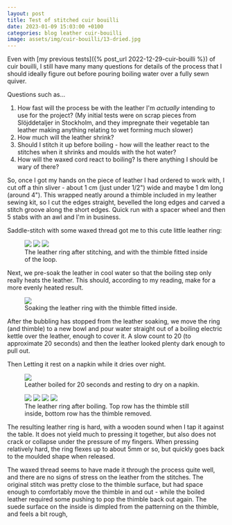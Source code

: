 ```yaml
---
layout: post
title: Test of stitched cuir bouilli
date: 2023-01-09 15:03:00 +0100
categories: blog leather cuir-bouilli
image: assets/img/cuir-bouilli/13-dried.jpg
---
```


Even with [my previous tests]({% post_url 2022-12-29-cuir-bouilli %}) of cuir bouilli, I still have many many questions for details of the process that I should ideally figure out before pouring boiling water over a fully sewn quiver.

Questions such as...

1. How fast will the process be with the leather I'm _actually_ intending to use for the project? (My initial tests were on scrap pieces from Slöjddetaljer in Stockholm, and they impregnate their vegetable tan leather making anything relating to wet forming much slower)
2. How much will the leather shrink?
3. Should I stitch it up before boiling - how will the leather react to the stitches when it shrinks and moulds with the hot water?
4. How will the waxed cord react to boiling? Is there anything I should be wary of there?

So, once I got my hands on the piece of leather I had ordered to work with, I cut off a thin sliver - about 1 cm (just under 1/2") wide and maybe 1 dm long (around 4"). This wrapped neatly around a thimble included in my leather sewing kit, so I cut the edges straight, bevelled the long edges and carved a stitch groove along the short edges. Quick run with a spacer wheel and then 5 stabs with an awl and I'm in business.

Saddle-stitch with some waxed thread got me to this cute little leather ring:

<figure class="figure">
<div class="d-flex justify-content-around">
<img src="{{ '/assets/img/cuir-bouilli/05-sewn.jpg' | absolute_url }}" class="figure-img img-fluid rounded w-25" />
<img src="{{ '/assets/img/cuir-bouilli/06-sewn.jpg' | absolute_url }}" class="figure-img img-fluid rounded w-25" />
<img src="{{ '/assets/img/cuir-bouilli/07-sewn.jpg' | absolute_url }}" class="figure-img img-fluid rounded w-25" />
</div>
<figcaption class="figure-caption">
The leather ring after stitching, and with the thimble fitted inside of the loop.
</figcaption>
</figure>

Next, we pre-soak the leather in cool water so that the boiling step only really heats the leather. This should, according to my reading, make for a more evenly heated result.

<figure class="figure">
<img src="{{ '/assets/img/cuir-bouilli/08-soaked.jpg' | absolute_url }}" class="figure-img img-fluid rounded w-75" />
<figcaption class="figure-caption">
Soaking the leather ring with the thimble fitted inside.
</figcaption>
</figure>

After the bubbling has stopped from the leather soaking, we move the ring (and thimble) to a new bowl and pour water straight out of a boiling electric kettle over the leather, enough to cover it. A slow count to 20 (to approximate 20 seconds) and then the leather looked plenty dark enough to pull out.

Then Letting it rest on a napkin while it dries over night.

<figure class="figure">
<img src="{{ '/assets/img/cuir-bouilli/09-boiled.jpg' | absolute_url }}" class="figure-img img-fluid rounded w-75" />
<figcaption class="figure-caption">
Leather boiled for 20 seconds and resting to dry on a napkin.
</figcaption>
</figure>





<figure class="figure">
<div class="d-flex flex-wrap justify-content-around">
<img src="{{ '/assets/img/cuir-bouilli/10-dried.jpg' | absolute_url }}" class="figure-img img-fluid rounded w-50" />
<img src="{{ '/assets/img/cuir-bouilli/11-dried.jpg' | absolute_url }}" class="figure-img img-fluid rounded w-50" />
<img src="{{ '/assets/img/cuir-bouilli/12-dried.jpg' | absolute_url }}" class="figure-img img-fluid rounded w-50" />
<img src="{{ '/assets/img/cuir-bouilli/13-dried.jpg' | absolute_url }}" class="figure-img img-fluid rounded w-50" />
</div>
<figcaption class="figure-caption">
The leather ring after boiling. Top row has the thimble still inside, bottom row has the thimble removed.
</figcaption>
</figure>

The resulting leather ring is hard, with a wooden sound when I tap it against the table. It does not yield much to pressing it together, but also does not crack or collapse under the pressure of my fingers. When pressing relatively hard, the ring flexes up to about 5mm or so, but quickly goes back to the moulded shape when released.

The waxed thread seems to have made it through the process quite well, and there are no signs of stress on the leather from the stitches. The original stitch was pretty close to the thimble surface, but had space enough to comfortably move the thimble in and out - while the boiled leather required some pushing to pop the thimble back out again. The suede surface on the inside is dimpled from the patterning on the thimble, and feels a bit rough, 
